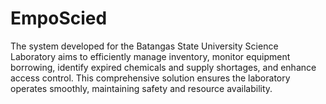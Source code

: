 # EmpoScied
The system developed for the Batangas State University Science Laboratory aims to efficiently manage inventory, monitor equipment borrowing, identify expired chemicals and supply shortages, and enhance access control. This comprehensive solution ensures the laboratory operates smoothly, maintaining safety and resource availability.

